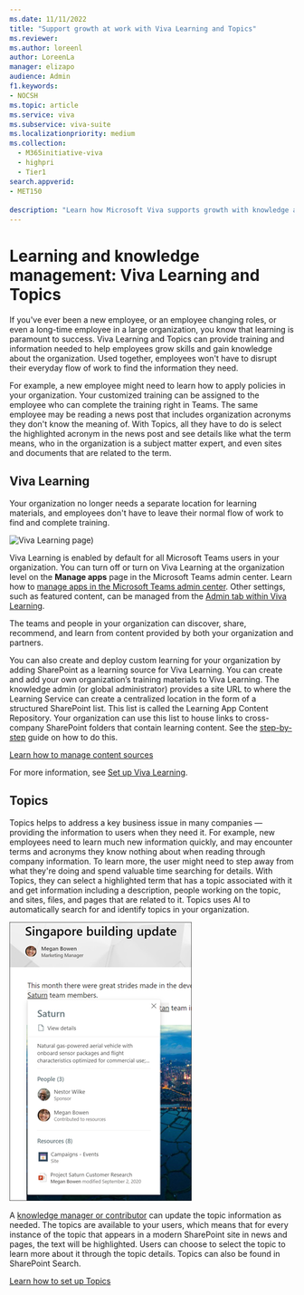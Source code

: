 ```yaml
---
ms.date: 11/11/2022
title: "Support growth at work with Viva Learning and Topics"
ms.reviewer: 
ms.author: loreenl
author: LoreenLa
manager: elizapo
audience: Admin
f1.keywords:
- NOCSH
ms.topic: article
ms.service: viva
ms.subservice: viva-suite
ms.localizationpriority: medium
ms.collection:
  - M365initiative-viva
  - highpri
  - Tier1
search.appverid:
- MET150

description: "Learn how Microsoft Viva supports growth with knowledge and learning tools."
---
```

# Learning and knowledge management: Viva Learning and Topics

If you've ever been a new employee, or an employee changing roles, or even a long-time employee in a large organization, you know that learning is paramount to success. Viva Learning and Topics can provide training and information needed to help employees grow skills and gain knowledge about the organization. Used together, employees won't have to disrupt their everyday flow of work to find the information they need.

For example, a new employee might need to learn how to apply policies in your organization. Your customized training can be assigned to the employee who can complete the training right in Teams. The same employee may be reading a news post that includes organization acronyms they don't know the meaning of. With Topics, all they have to do is select the highlighted acronym in the news post and see details like what the term means, who in the organization is a subject matter expert, and even sites and documents that are related to the term.

## Viva Learning

Your organization no longer needs a separate location for learning materials, and employees don't have to leave their normal flow of work to find and complete training.

![Viva Learning page)](./media/learning/overview-1.png)

Viva Learning is enabled by default for all Microsoft Teams users in your organization. You can turn off or turn on Viva Learning at the organization level on the **Manage apps** page in the Microsoft Teams admin center. Learn how to [manage apps in the Microsoft Teams admin center](/microsoftteams/manage-apps). Other settings, such as featured content, can be managed from the [Admin tab within Viva Learning](/viva/learning/use-tabs).

The teams and people in your organization can discover, share, recommend, and learn from content provided by both your organization and partners.

You can also create and deploy custom learning for your organization by adding SharePoint as a learning source for Viva Learning. You can create and add your own organization’s training materials to Viva Learning. The knowledge admin (or global administrator) provides a site URL to where the Learning Service can create a centralized location in the form of a structured SharePoint list. This list is called the Learning App Content Repository. Your organization can use this list to house links to cross-company SharePoint folders that contain learning content. See the [step-by-step](/viva/learning/configure-sharepoint-content-source) guide on how to do this.

[Learn how to manage content sources](/viva/learning/content-sources-365-admin-center)

For more information, see [Set up Viva Learning](/viva/learning/set-up-viva-learning).

## Topics

Topics helps to address a key business issue in many companies — providing the information to users when they need it. For example, new employees need to learn much new information quickly, and may encounter terms and acronyms they know nothing about when reading through company information. To learn more, the user might need to step away from what they're doing and spend valuable time searching for details. With Topics, they can select a highlighted term that has a topic associated with it and get information including a description, people working on the topic, and sites, files, and pages that are related to it. Topics uses AI to automatically search for and identify topics in your organization.

![Example of a topic)](./media/knowledge-management/saturn.png)

 A [knowledge manager or contributor](/viva/topics/topic-experiences-roles) can update the topic information as needed. The topics are available to your users, which means that for every instance of the topic that appears in a modern SharePoint site in news and pages, the text will be highlighted. Users can choose to select the topic to learn more about it through the topic details. Topics can also be found in SharePoint Search.

[Learn how to set up Topics](/viva/topics/set-up-topic-experiences)
